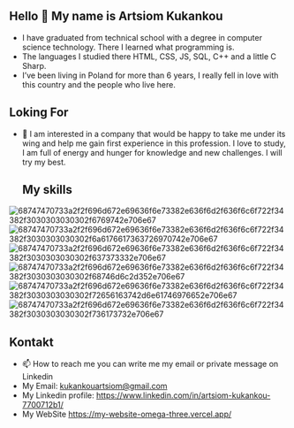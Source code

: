 ## Hello 👋 My name is Artsiom Kukankou
- I have graduated from technical school with a degree in computer science technology. There I learned what programming is.
-  The languages ​​I studied there HTML, CSS, JS, SQL, C++ and a little C Sharp.
-  I’ve been living in Poland for more than 6 years, I really fell in love with this country and the people who live here. 
  ## Loking For
- 👀 I am interested in a company that would be happy to take me under its wing and help me gain first experience in this profession. I love to study, I am full of energy and hunger for knowledge and new challenges. I will try my best.
  ## My skills
![68747470733a2f2f696d672e69636f6e73382e636f6d2f636f6c6f722f34382f3030303030302f6769742e706e67](https://github.com/ypayel/ypayel/assets/147983587/82a22da6-2de6-4d23-a2a4-a28bebc77af6)
![68747470733a2f2f696d672e69636f6e73382e636f6d2f636f6c6f722f34382f3030303030302f6a6176617363726970742e706e67](https://github.com/ypayel/ypayel/assets/147983587/7dcca8f5-1719-454a-8a1f-c3ec5f2496bb)
![68747470733a2f2f696d672e69636f6e73382e636f6d2f636f6c6f722f34382f3030303030302f637373332e706e67](https://github.com/ypayel/ypayel/assets/147983587/198d913d-be5c-4e78-ae94-47eb080fb6dd)
![68747470733a2f2f696d672e69636f6e73382e636f6d2f636f6c6f722f34382f3030303030302f68746d6c2d352e706e67](https://github.com/ypayel/ypayel/assets/147983587/1d7c59e8-ae9c-48e6-a2a9-090d7c5ed418)
![68747470733a2f2f696d672e69636f6e73382e636f6d2f636f6c6f722f34382f3030303030302f72656163742d6e61746976652e706e67](https://github.com/ypayel/ypayel/assets/147983587/fd52b082-9f63-4356-91b8-137143bcbe84)
![68747470733a2f2f696d672e69636f6e73382e636f6d2f636f6c6f722f34382f3030303030302f736173732e706e67](https://github.com/ypayel/ypayel/assets/147983587/d025d2d2-be92-4b04-a5e9-925c1acbbbf1)
  ## Kontakt
-  📫 How to reach me you can write me my email or private message on Linkedin
-  My Email: kukankouartsiom@gmail.com
-  My Linkedin profile: https://www.linkedin.com/in/artsiom-kukankou-7700712b1/
-  My WebSite https://my-website-omega-three.vercel.app/
